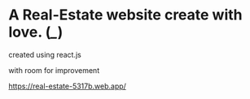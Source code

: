 # A Real-Estate website create with love. (*_*)
created using react.js

with room for improvement


https://real-estate-5317b.web.app/
